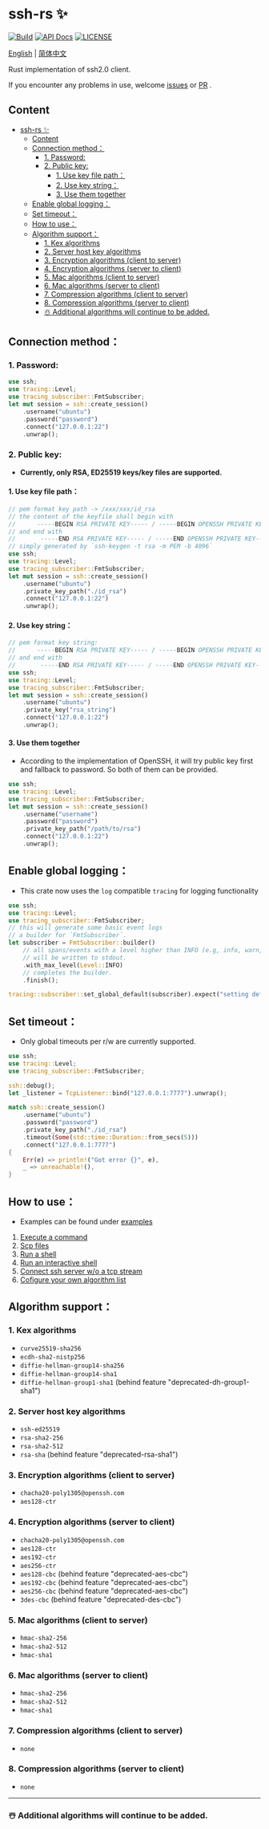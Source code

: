 # ssh-rs ✨

[![Build](https://github.com/1148118271/ssh-rs/actions/workflows/build.yml/badge.svg?branch=main)](https://github.com/1148118271/ssh-rs/actions/workflows/build.yml)
[![API Docs](https://docs.rs/ssh-rs/badge.svg)](https://docs.rs/ssh-rs/latest/)
[![LICENSE](https://img.shields.io/badge/license-MIT-blue.svg)](LICENSE)

[English](https://github.com/1148118271/ssh-rs/blob/main/README.md)  |  [简体中文](https://github.com/1148118271/ssh-rs/blob/main/README_ZH.md)

Rust implementation of ssh2.0 client.

If you encounter any problems in use, welcome [issues](https://github.com/1148118271/ssh-rs/issues)
or [PR](https://github.com/1148118271/ssh-rs/pulls) .

## Content

<!-- @import "[TOC]" {cmd="toc" depthFrom=1 depthTo=6 orderedList=false} -->

<!-- code_chunk_output -->

* [ssh-rs ✨](#ssh-rs)
  + [Content](#content)
  + [Connection method：](#connection-method)
    - [1. Password:](#1-password)
    - [2. Public key:](#2-public-key)
      - [1. Use key file path：](#1-use-key-file-path)
      - [2. Use key string：](#2-use-key-string)
      - [3. Use them together](#3-use-them-together)
  + [Enable global logging：](#enable-global-logging)
  + [Set timeout：](#set-timeout)
  + [How to use：](#how-to-use)
  + [Algorithm support：](#algorithm-support)
    - [1. Kex algorithms](#1-kex-algorithms)
    - [2. Server host key algorithms](#2-server-host-key-algorithms)
    - [3. Encryption algorithms (client to server)](#3-encryption-algorithms-client-to-server)
    - [4. Encryption algorithms (server to client)](#4-encryption-algorithms-server-to-client)
    - [5. Mac algorithms (client to server)](#5-mac-algorithms-client-to-server)
    - [6. Mac algorithms (server to client)](#6-mac-algorithms-server-to-client)
    - [7. Compression algorithms (client to server)](#7-compression-algorithms-client-to-server)
    - [8. Compression algorithms (server to client)](#8-compression-algorithms-server-to-client)
    - [☃️ Additional algorithms will continue to be added.](#️-additional-algorithms-will-continue-to-be-added)

<!-- /code_chunk_output -->

## Connection method：

### 1. Password:

```rust
use ssh;
use tracing::Level;
use tracing_subscriber::FmtSubscriber;
let mut session = ssh::create_session()
    .username("ubuntu")
    .password("password")
    .connect("127.0.0.1:22")
    .unwrap();
```

### 2. Public key:

* **Currently, only RSA, ED25519 keys/key files are supported.**

#### 1. Use key file path：

```rust
// pem format key path -> /xxx/xxx/id_rsa
// the content of the keyfile shall begin with
//      -----BEGIN RSA PRIVATE KEY----- / -----BEGIN OPENSSH PRIVATE KEY-----
// and end with
//       -----END RSA PRIVATE KEY----- / -----END OPENSSH PRIVATE KEY-----
// simply generated by `ssh-keygen -t rsa -m PEM -b 4096`
use ssh;
use tracing::Level;
use tracing_subscriber::FmtSubscriber;
let mut session = ssh::create_session()
    .username("ubuntu")
    .private_key_path("./id_rsa")
    .connect("127.0.0.1:22")
    .unwrap();
```

#### 2. Use key string：

```rust
// pem format key string:
//      -----BEGIN RSA PRIVATE KEY----- / -----BEGIN OPENSSH PRIVATE KEY-----
// and end with
//       -----END RSA PRIVATE KEY----- / -----END OPENSSH PRIVATE KEY-----
use ssh;
use tracing::Level;
use tracing_subscriber::FmtSubscriber;
let mut session = ssh::create_session()
    .username("ubuntu")
    .private_key("rsa_string")
    .connect("127.0.0.1:22")
    .unwrap();
```

#### 3. Use them together

* According to the implementation of OpenSSH, it will try public key first and fallback to password. So both of them can be provided.

```Rust
use ssh;
use tracing::Level;
use tracing_subscriber::FmtSubscriber;
let mut session = ssh::create_session()
    .username("username")
    .password("password")
    .private_key_path("/path/to/rsa")
    .connect("127.0.0.1:22")
    .unwrap();
```

## Enable global logging：

* This crate now uses the `log` compatible `tracing` for logging functionality

```rust
use ssh;
use tracing::Level;
use tracing_subscriber::FmtSubscriber;
// this will generate some basic event logs
// a builder for `FmtSubscriber`.
let subscriber = FmtSubscriber::builder()
    // all spans/events with a level higher than INFO (e.g, info, warn, etc.)
    // will be written to stdout.
    .with_max_level(Level::INFO)
    // completes the builder.
    .finish();

tracing::subscriber::set_global_default(subscriber).expect("setting default subscriber failed");
```

## Set timeout：

* Only global timeouts per r/w are currently supported.

```rust
use ssh;
use tracing::Level;
use tracing_subscriber::FmtSubscriber;

ssh::debug();
let _listener = TcpListener::bind("127.0.0.1:7777").unwrap();

match ssh::create_session()
    .username("ubuntu")
    .password("password")
    .private_key_path("./id_rsa")
    .timeout(Some(std::time::Duration::from_secs(5)))
    .connect("127.0.0.1:7777")
{
    Err(e) => println!("Got error {}", e),
    _ => unreachable!(),
}
```

## How to use：

* Examples can be found under [examples](examples)

1. [Execute a command](examples/exec/src/main.rs)
2. [Scp files](examples/scp/src/main.rs)
3. [Run a shell](examples/shell/src/main.rs)
4. [Run an interactive shell](examples/shell_interactive/src/main.rs)
5. [Connect ssh server w/o a tcp stream](examples/bio/src/main.rs)
6. [Cofigure your own algorithm list](examples/customized_algorithms/src/main.rs)

## Algorithm support：

### 1. Kex algorithms

* `curve25519-sha256`
* `ecdh-sha2-nistp256`
* `diffie-hellman-group14-sha256`
* `diffie-hellman-group14-sha1`
* `diffie-hellman-group1-sha1` (behind feature "deprecated-dh-group1-sha1")

### 2. Server host key algorithms

* `ssh-ed25519`
* `rsa-sha2-256`
* `rsa-sha2-512`
* `rsa-sha` (behind feature "deprecated-rsa-sha1")

### 3. Encryption algorithms (client to server)

* `chacha20-poly1305@openssh.com`
* `aes128-ctr`

### 4. Encryption algorithms (server to client)

* `chacha20-poly1305@openssh.com`
* `aes128-ctr`
* `aes192-ctr`
* `aes256-ctr`
* `aes128-cbc` (behind feature "deprecated-aes-cbc")
* `aes192-cbc` (behind feature "deprecated-aes-cbc")
* `aes256-cbc` (behind feature "deprecated-aes-cbc")
* `3des-cbc` (behind feature "deprecated-des-cbc")

### 5. Mac algorithms (client to server)

* `hmac-sha2-256`
* `hmac-sha2-512`
* `hmac-sha1`

### 6. Mac algorithms (server to client)

* `hmac-sha2-256`
* `hmac-sha2-512`
* `hmac-sha1`

### 7. Compression algorithms (client to server)

* `none`

### 8. Compression algorithms (server to client)

* `none`

---

### ☃️ Additional algorithms will continue to be added.
